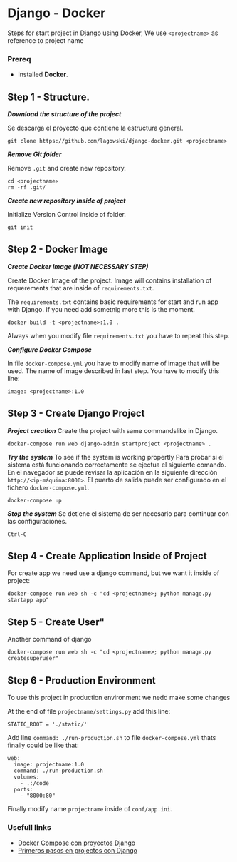 Django - Docker
====================

Steps for start project in Django  using Docker, We use `<projectname>` as reference to project name

### Prereq

* Installed  **Docker**.

## Step 1 - Structure.

**_Download the structure of the project_**

Se descarga el proyecto que contiene la estructura general.
```
git clone https://github.com/lagowski/django-docker.git <projectname>
```

**_Remove Git folder_**

Remove  `.git` and create new repository.

```
cd <projectname>
rm -rf .git/
```

**_Create new repository inside of project_**

Initialize Version Control inside of folder.

```
git init
```

## Step 2 - Docker Image

**_Create Docker Image (NOT NECESSARY STEP)_**

Create Docker Image of the project. Image will contains installation of requerements that are inside of `requirements.txt`.

The `requirements.txt` contains basic requirements for start and run app with Django. If you need add sometnig more this is the moment.

```
docker build -t <projectname>:1.0 .
```

Always when you modify file `requirements.txt` you have to repeat this step.


**_Configure Docker Compose_**

In file `docker-compose.yml` you have to modify name of image that will be used. The name of image described in last step. You have to modify this line:
```
image: <projectname>:1.0
```


## Step 3 -  Create Django Project

**_Project creation_**
Create the project with same commandslike in Django.
```
docker-compose run web django-admin startproject <projectname> .
```

**_Try the system_**
To see if the system is working propertly Para probar si el sistema está funcionando correctamente se ejectua el siguiente comando. En el navegador se puede revisar la aplicación en la siguiente dirección `http://<ip-máquina:8000>`. El puerto de salida puede ser configurado en el fichero `docker-compose.yml`.
```
docker-compose up
```

**_Stop the system_**
Se detiene el sistema de ser necesario para continuar con las configuraciones.
```
Ctrl-C
```

## Step 4 - Create Application Inside of Project

For create app we need use a django command, but we want it inside of project:
```
docker-compose run web sh -c "cd <projectname>; python manage.py startapp app"
```

## Step 5 - Create User"

Another command of django
```
docker-compose run web sh -c "cd <projectname>; python manage.py createsuperuser"
```

## Step 6 - Production Environment

To use this project in production environment we nedd make some changes

At the end  of file `projectname/settings.py` add this line:

```
STATIC_ROOT = './static/'
```

Add line `command: ./run-production.sh` to file `docker-compose.yml` thats finally could be like that:

```
web:
  image: projectname:1.0
  command: ./run-production.sh
  volumes:
    - .:/code
  ports:
    - "8000:80"
```

Finally modify name  `projectname` inside of `conf/app.ini`.

### Usefull links

* <a target="_blank" href="https://docs.docker.com/compose/django/">Docker Compose con proyectos Django</a>
* <a target="_blank" href="https://docs.djangoproject.com/es/1.9/intro/tutorial01/">Primeros pasos en projectos con Django</a>
